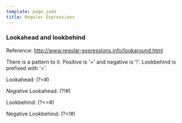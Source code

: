 ```yaml
---
template: page.jade
title: Regular Expressions
---
```


### Lookahead and lookbehind

Reference: http://www.regular-expressions.info/lookaround.html

There is a pattern to it. Positive is '=' and negative is '!'. Lookbehind is prefixed with '<'.

Lookahead: (?=#)

*Negative* Lookahead: (?!#)

Lookbehind: (?<=#)

Negative Lookbehind: (?<!#)
